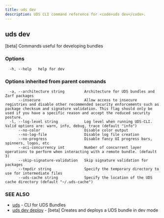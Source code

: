 ```yaml
---
title: uds dev
description: UDS CLI command reference for <code>uds dev</code>.
---
```

## uds dev

[beta] Commands useful for developing bundles

### Options

```
  -h, --help   help for dev
```

### Options inherited from parent commands

```
  -a, --architecture string         Architecture for UDS bundles and Zarf packages
      --insecure                    Allow access to insecure registries and disable other recommended security enforcements such as package checksum and signature validation. This flag should only be used if you have a specific reason and accept the reduced security posture.
  -l, --log-level string            Log level when running UDS-CLI. Valid options are: warn, info, debug, trace (default "info")
      --no-color                    Disable color output
      --no-log-file                 Disable log file creation
      --no-progress                 Disable fancy UI progress bars, spinners, logos, etc
      --oci-concurrency int         Number of concurrent layer operations to perform when interacting with a remote bundle. (default 3)
      --skip-signature-validation   Skip signature validation for packages
      --tmpdir string               Specify the temporary directory to use for intermediate files
      --uds-cache string            Specify the location of the UDS cache directory (default "~/.uds-cache")
```

### SEE ALSO

* [uds](/reference/cli/commands/uds/)	 - CLI for UDS Bundles
* [uds dev deploy](/reference/cli/commands/uds_dev_deploy/)	 - [beta] Creates and deploys a UDS bundle in dev mode

